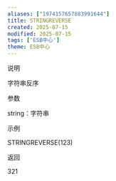 ```yaml
---
aliases: ["1974157657883991644"]
title: STRINGREVERSE
created: 2025-07-15
modified: 2025-07-15
tags: ['ESB中心']
theme: ESB中心
---
```


说明

字符串反序

参数

string：字符串

示例

STRINGREVERSE(123)

返回

321